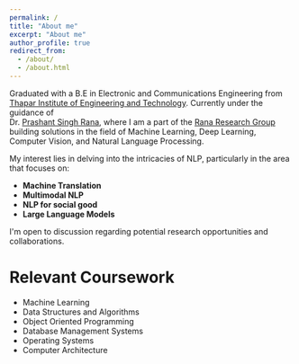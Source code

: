 ```yaml
---
permalink: /
title: "About me"
excerpt: "About me"
author_profile: true
redirect_from: 
  - /about/
  - /about.html
---
```


Graduated with a B.E in Electronic and Communications Engineering from <br/>
[Thapar Institute of Engineering and Technology](https://www.thapar.edu/). Currently under the guidance of <br/> Dr. [Prashant Singh Rana](https://www.psrana.com/), where I am a part of the [Rana Research Group](https://groups.google.com/g/ranaresearchgroup) building solutions in the field of  Machine Learning, Deep Learning, Computer Vision, and Natural Language Processing.

My interest lies in delving into the intricacies of NLP, particularly in the area that focuses on:
  - **Machine Translation**
  - **Multimodal NLP**
  - **NLP for social good**
  - **Large Language Models**

I'm open to discussion regarding potential research opportunities and collaborations.

Relevant Coursework
=====
- Machine Learning
- Data Structures and Algorithms
- Object Oriented Programming
- Database Management Systems
- Operating Systems
- Computer Architecture


